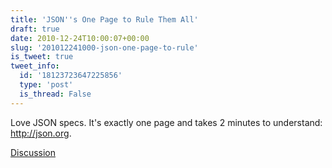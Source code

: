 ```yaml
---
title: 'JSON''s One Page to Rule Them All'
draft: true
date: 2010-12-24T10:00:07+00:00
slug: '201012241000-json-one-page-to-rule'
is_tweet: true
tweet_info:
  id: '18123723647225856'
  type: 'post'
  is_thread: False
---
```




Love JSON specs. It's exactly one page and takes 2 minutes to understand: http://json.org.

[Discussion](https://x.com/sytelus/status/18123723647225856)

